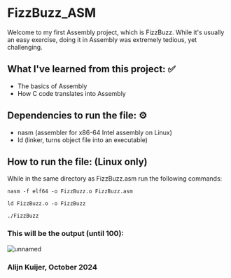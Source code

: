 # FizzBuzz_ASM

Welcome to my first Assembly project, which is FizzBuzz. While it's usually an easy exercise, doing it in Assembly was extremely tedious, yet challenging.

## What I've learned from this project: ✅
- The basics of Assembly
- How C code translates into Assembly

## Dependencies to run the file: ⚙️
- nasm (assembler for x86-64 Intel assembly on Linux)
- ld (linker, turns object file into an executable)

## How to run the file: (Linux only)
While in the same directory as FizzBuzz.asm run the following commands:

`nasm -f elf64 -o FizzBuzz.o FizzBuzz.asm`

`ld FizzBuzz.o -o FizzBuzz`

`./FizzBuzz`

### This will be the output (until 100):
![unnamed](https://github.com/user-attachments/assets/cc327992-fd5d-4803-8305-3894720337b1)

### Alijn Kuijer, October 2024
